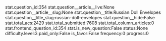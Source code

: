 stat.question_id:354
stat.question__article__live:None
stat.question__article__slug:None
stat.question__title:Russian Doll Envelopes
stat.question__title_slug:russian-doll-envelopes
stat.question__hide:False
stat.total_acs:2429
stat.total_submitted:7608
stat.total_column_articles:0
stat.frontend_question_id:354
stat.is_new_question:False
status:None
difficulty.level:3
paid_only:False
is_favor:False
frequency:0
progress:0
